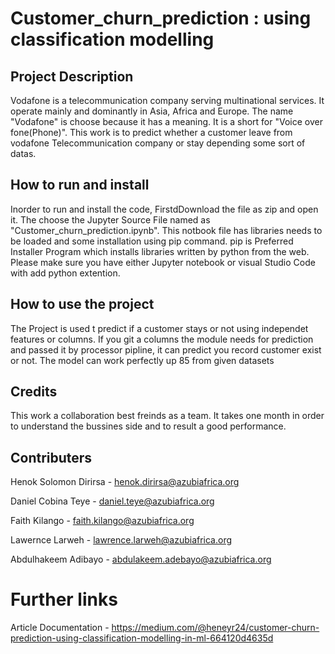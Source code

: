 # Customer_churn_prediction : using classification modelling 

## Project Description
Vodafone is a telecommunication company serving multinational services. It operate mainly and dominantly in Asia, Africa and Europe. The name "Vodafone" is choose because it has a meaning. It is a short for "Voice over fone(Phone)". This work is to predict whether a customer leave from vodafone Telecommunication company or stay depending some sort of datas.

## How to run and install
Inorder to run and install the code, FirstdDownload the file as zip and open it. The choose the Jupyter Source File named as "Customer_churn_prediction.ipynb". This notbook file has libraries needs to be loaded and some installation using pip command. pip is Preferred Installer Program which installs libraries written by python from the web. Please make sure you have either Jupyter notebook or visual Studio Code with add python extention.

## How to use the project
The Project is used t predict if a customer stays or not using independet features or columns. If you git a columns the module needs for prediction and passed it by processor pipline, it can predict you record customer exist or not. The model can work perfectly up 85 from given datasets

## Credits

This work a collaboration best freinds as a team. It takes one month in order to understand the bussines side and to result a good performance.

## Contributers
Henok Solomon Dirirsa - henok.dirirsa@azubiafrica.org

Daniel Cobina Teye - daniel.teye@azubiafrica.org

Faith Kilango - faith.kilango@azubiafrica.org

Lawernce  Larweh - lawrence.larweh@azubiafrica.org

Abdulhakeem Adibayo - abdulakeem.adebayo@azubiafrica.org

# Further links
Article Documentation - https://medium.com/@heneyr24/customer-churn-prediction-using-classification-modelling-in-ml-664120d4635d
